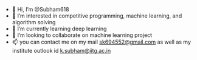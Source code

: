 - 👋 Hi, I’m @Subham618
- 👀 I’m interested in competitive programming, machine learning, and algorithm solving 
- 🌱 I’m currently learning deep learning 
- 💞️ I’m looking to collaborate on machine learning project
- 📫 you can contact me on my mail sk694552@gmail.com as well as my institute outlook id k.subham@iitg.ac.in
<!---
Subham618/Subham618 is a ✨ special ✨ repository because its `README.md` (this file) appears on your GitHub profile.
You can click the Preview link to take a look at your changes.
--->
